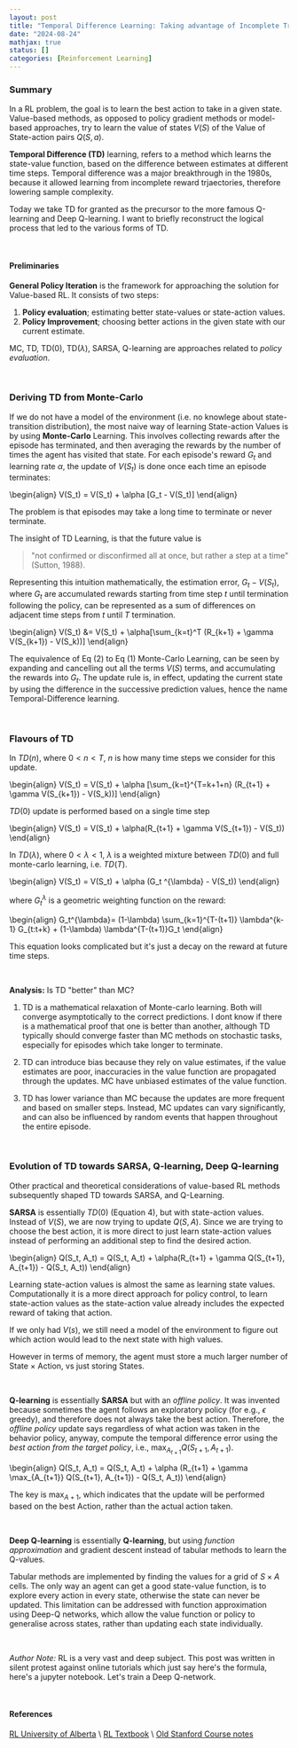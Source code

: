 ```yaml
---
layout: post
title: "Temporal Difference Learning: Taking advantage of Incomplete Trajectories"
date: "2024-08-24"
mathjax: true
status: []
categories: [Reinforcement Learning]
---
```


### Summary

In a RL problem, the goal is to learn the best action to take in a given state. Value-based
methods, as opposed to policy gradient methods or model-based approaches, try to
learn the value of states $V(S)$ of the Value of State-action pairs $Q(S, a)$. 

**Temporal Difference (TD)** learning, refers to a method which learns the state-value
function, based on the difference between estimates at different time steps. Temporal
difference was a major breakthrough in the 1980s, because it allowed learning from incomplete
reward trjaectories, therefore lowering sample complexity. 


Today we take TD for granted as the precursor to the more famous Q-learning and Deep Q-learning. I want to briefly reconstruct the logical process that led to the various forms of TD.

<br>

#### Preliminaries

**General Policy Iteration** is the framework for approaching the solution for Value-based RL. It
consists of two steps:

1. **Policy evaluation**; estimating better state-values or state-action values.
2. **Policy Improvement**; choosing better actions in the given state with our current
   estimate. 

MC, TD, TD(0), TD($\lambda$), SARSA, Q-learning are approaches related to *policy evaluation*.

<br>


### **Deriving TD from Monte-Carlo**

If we do not have a model of the environment (i.e. no knowlege about state-transition distribution), the most naive way of learning State-action Values is by using **Monte-Carlo** Learning. This involves collecting rewards after the episode has terminated, and then averaging the rewards by the
number of times the agent has visited that state. For each episode's reward $G_t$ and learning
rate $\alpha$, the update of $V(S_t)$ is done once each time an episode terminates:

\begin{align}
V(S_t) = V(S_t) + \alpha [G_t - V(S_t)]
\end{align}

The problem is that episodes may take a long time to terminate or never terminate. 

The insight of TD Learning, is that the future value is
>  "not confirmed or disconfirmed all at once, but rather a step at a time" (Sutton, 1988). 

Representing this intuition mathematically, the estimation error, $G_t - V(S_t)$, where $G_t$ are accumulated rewards starting from time step $t$ until termination following the policy, can be represented as a sum of differences on adjacent time steps from $t$ until $T$ termination.

\begin{align}
V(S_t) &= V(S_t) + \alpha[\sum_{k=t}^T (R_{k+1} + \gamma V(S_{k+1}) - V(S_k))] 
\end{align}


The equivalence of Eq (2) to Eq (1) Monte-Carlo Learning, can be seen by expanding and
cancelling out all the terms $V(S)$ terms, and accumulating the rewards into $G_t$. The update
rule is, in effect, updating the current state by using the difference in the successive prediction
values, hence the name Temporal-Difference learning. 

<br>

### **Flavours of TD**

In $TD(n)$, where $0 < n < T$, $n$ is how many time steps we consider for this update.

\begin{align}
V(S_t) = V(S_t) + \alpha [\sum_{k=t}^{T=k+1+n} (R_{t+1} + \gamma V(S_{k+1}) - V(S_k))]
\end{align}

$TD(0)$ update is performed based on a single time step

\begin{align}
V(S_t) = V(S_t) + \alpha(R_{t+1} + \gamma V(S_{t+1}) - V(S_t))
\end{align}

In $TD(\lambda)$, where $0 < \lambda < 1$, $\lambda$ is a weighted mixture between $TD(0)$ and
full monte-carlo learning, i.e. $TD(T)$.

\begin{align}
V(S_t) = V(S_t) + \alpha (G_t ^{\lambda} - V(S_t))
\end{align}

where $G_t^{\lambda}$ is a geometric weighting function on the reward:

\begin{align}
G_t^{\lambda}= (1-\lambda) \sum_{k=1}^{T-(t+1)} \lambda^{k-1} G_{t:t+k} + (1-\lambda)
\lambda^{T-(t+1)}G_t
\end{align}

This equation looks complicated but it's just a decay on the reward at future time steps.


<br>

**Analysis:** Is TD "better" than MC?

1. TD is a mathematical relaxation of Monte-carlo learning. Both will converge asymptotically to the correct predictions. I dont know if there is a mathematical proof that one is better than another, although TD typically should converge faster than MC methods on stochastic tasks, especially for episodes which take longer to terminate. 

2. TD can introduce bias because they rely on value estimates, if the value estimates are poor,
   inaccuracies in the value function are propagated through the updates. MC have unbiased
estimates of the value function. 

3. TD has lower variance than MC because the updates are more frequent and based on smaller
   steps. Instead, MC updates can vary significantly, and can also be influenced by random
events that happen throughout the entire episode.

<br>

### **Evolution of TD towards SARSA, Q-learning, Deep Q-learning**

Other practical and theoretical considerations of value-based RL methods subsequently shaped TD
towards SARSA, and Q-Learning. 

**SARSA** is essentially $TD(0)$ (Equation 4), but with state-action values. Instead of $V(S)$, we are now trying to update $Q(S, A)$. Since we are trying to choose the best action, it is more direct to just learn state-action values instead of performing an additional step to find the desired action.

\begin{align}
Q(S_t, A_t) = Q(S_t, A_t) + \alpha(R_{t+1} + \gamma Q(S_{t+1}, A_{t+1}) - Q(S_t, A_t))
\end{align}


Learning state-action values is almost the same as learning state values. Computationally it is
a more direct approach for policy control, to learn state-action values as the state-action
value already includes the expected reward of taking that action. 

If we only had $V(s)$, we still need a model of the environment to figure out which action would lead to the next state with high values.

However in terms of memory,
the agent must store a much larger number of State $\times$ Action, vs just storing States. 


<br>

**Q-learning** is essentially **SARSA** but with an *offline policy*. It was invented because
sometimes the agent follows an exploratory policy (for e.g., $\epsilon$ greedy), and therefore does not always take the best action. Therefore, the *offline policy* update says regardless of what action was taken in the behavior policy, anyway, compute the temporal difference error using the *best action from the target policy*, i.e., $\max_{A_{t+1}}Q(S_{t+1}, A_{t+1})$. 

\begin{align}
Q(S_t, A_t) = Q(S_t, A_t) + \alpha (R_{t+1} + \gamma \max_{A_{t+1}} Q(S_{t+1}, A_{t+1}) - Q(S_t,
A_t))
\end{align}


The key is $\max_{A+1}$, which indicates that the update will be performed based on the best Action, rather than the actual action taken. 



<br>

**Deep Q-learning** is essentially **Q-learning**, but using *function approximation* and
gradient descent instead of tabular methods to learn the Q-values. 

Tabular methods are implemented by finding the values for a grid of $S \times A$ cells. The only
way an agent can get a good state-value function, is to explore every action in every state,
otherwise the state can never be updated. This limitation can be addressed with function
approximation using Deep-Q networks, which allow the value function or policy to generalise
across states, rather than updating each state individually.

<br>

*Author Note:* RL is a very vast and deep subject. This post was written in silent protest against online tutorials which just say here's the formula, here's a jupyter notebook. Let's train a Deep Q-network.

<br>

#### References
[RL University of Alberta](https://w.coursera.org/specializations/reinforcement-learning/) \\
[RL Textbook](http://incompleteideas.net/book/the-book.html) \\
[Old Stanford Course 
notes](https://web.stanford.edu/group/pdplab/pdphandbook/handbookch10.html#:~:text=We%20use%20the%20terms%20'supervised,the%20function%20making%20the%20prediction.)
